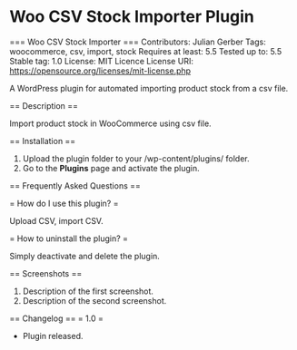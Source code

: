 # Woo CSV Stock Importer Plugin

=== Woo CSV Stock Importer ===
Contributors: Julian Gerber
Tags: woocommerce, csv, import, stock
Requires at least: 5.5
Tested up to: 5.5
Stable tag: 1.0
License: MIT Licence
License URI: https://opensource.org/licenses/mit-license.php
 
A WordPress plugin for automated importing product stock from a csv file. 
 
== Description ==
 
Import product stock in WooCommerce using csv file.
 
== Installation ==
 
1. Upload the plugin folder to your /wp-content/plugins/ folder.
1. Go to the **Plugins** page and activate the plugin.
 
== Frequently Asked Questions ==
 
= How do I use this plugin? =
 
Upload CSV, import CSV.
 
= How to uninstall the plugin? =
 
Simply deactivate and delete the plugin. 
 
== Screenshots ==
1. Description of the first screenshot. 
1. Description of the second screenshot. 
 
== Changelog ==
= 1.0 =
* Plugin released. 